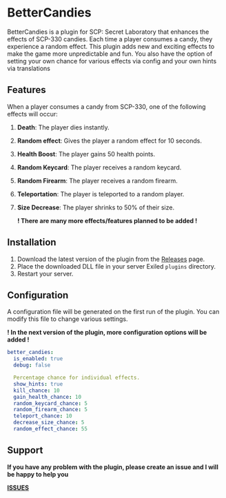 # BetterCandies

BetterCandies is a plugin for SCP: Secret Laboratory that enhances the effects of SCP-330 candies. Each time a player consumes a candy, they experience a random effect. This plugin adds new and exciting effects to make the game more unpredictable and fun. You also have the option of setting your own chance for various effects via config and your own hints via translations

## Features

When a player consumes a candy from SCP-330, one of the following effects will occur:

1. **Death**: The player dies instantly.
2. **Random effect**: Gives the player a random effect for 10 seconds.
3. **Health Boost**: The player gains 50 health points.
4. **Random Keycard**: The player receives a random keycard.
5. **Random Firearm**: The player receives a random firearm.
6. **Teleportation**: The player is teleported to a random player.
7. **Size Decrease**: The player shrinks to 50% of their size.


    **! There are many more effects/features planned to be added !**

## Installation

1. Download the latest version of the plugin from the [Releases](https://github.com/Mruczek2137/better-candies/releases) page.
2. Place the downloaded DLL file in your server Exiled `plugins` directory.
3. Restart your server.


## Configuration

A configuration file will be generated on the first run of the plugin. You can modify this file to change various settings.

**! In the next version of the plugin, more configuration options will be added !**

```yaml
better_candies:
  is_enabled: true
  debug: false

  Percentage chance for individual effects.
  show_hints: true
  kill_chance: 10
  gain_health_chance: 10
  random_keycard_chance: 5
  random_firearm_chance: 5
  teleport_chance: 10
  decrease_size_chance: 5
  random_effect_chance: 55
```

## Support 

**If you have any problem with the plugin, please create an issue and I will be happy to help you**

[**ISSUES**](https://github.com/Mruczek2137/Better-Candies/issues)
